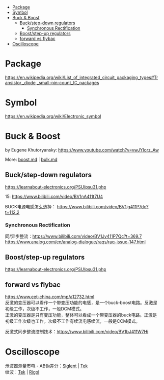 - [Package](#package)
- [Symbol](#symbol)
- [Buck \& Boost](#buck--boost)
  - [Buck/step-down regulators](#buckstep-down-regulators)
    - [Synchronous Rectification](#synchronous-rectification)
  - [Boost/step-up regulators](#booststep-up-regulators)
  - [forward vs flybac](#forward-vs-flybac)
- [Oscilloscope](#oscilloscope)


# Package
https://en.wikipedia.org/wiki/List_of_integrated_circuit_packaging_types#Transistor,_diode,_small-pin-count_IC_packages

# Symbol
https://en.wikipedia.org/wiki/Electronic_symbol

# Buck & Boost
by Eugene Khutoryansky: https://www.youtube.com/watch?v=vwJYIorz_Aw

More: [boost.md](boost.md) | [bulk.md](bulk.md)

## Buck/step-down regulators
https://learnabout-electronics.org/PSU/psu31.php 

15: https://www.bilibili.com/video/BV1nA411t7U4 

BUCK电源电感怎么选择： https://www.bilibili.com/video/BV1ig411P7dc?t=112.2   

### Synchronous Rectification
同/异步整流：https://www.bilibili.com/video/BV1Jv411P7Qc?t=369.7  
https://www.analog.com/en/analog-dialogue/raqs/raq-issue-147.html

## Boost/step-up regulators
https://learnabout-electronics.org/PSU/psu31.php

## forward vs flybac
https://www.eet-china.com/mp/a12732.html  
反激的变压器可以看作一个带变压功能的电感，是一个buck-boost电路。反激是初级工作，次级不工作，一般DCM模式。   
正激的变压器是只有变压功能，整体可以看成一个带变压器的buck电路。正激是初级工作次级也工作，次级不工作有续流电感续流，一般是CCM模式。  

反激式同步整流控制技术：https://www.bilibili.com/video/BV1bJ411W7Hi  

# Oscilloscope
示波器测量市电 - AB伪差分：[Siglent](https://youtu.be/kIir80Jnlyo?t=296) | [Tek](https://www.bilibili.com/video/BV1JU4y1K7cy?t=421.1)  
纹波：[Tek](https://www.bilibili.com/read/cv14145415) | [Rigol](https://www.bilibili.com/video/BV1my4y167ao?t=77.1)  


